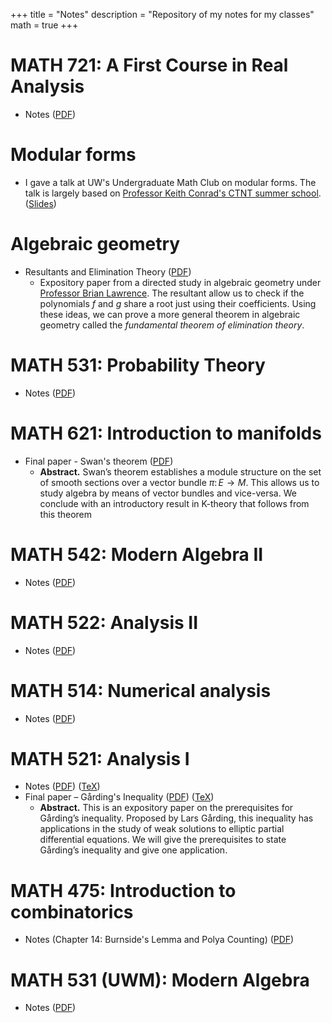 +++
title = "Notes"
description = "Repository of my notes for my classes"
math = true
+++

# MATH 721: A First Course in Real Analysis

- Notes ([PDF](/pdf/math721/main_721.pdf))

# Modular forms

- I gave a talk at UW's Undergraduate Math Club on modular forms. The talk is largely based on [Professor Keith Conrad's CTNT summer school](https://www.youtube.com/playlist?list=PLJUSzeW191Qx_rdAS8sd4nTNlSyLt97Q4). ([Slides](/pdf/modular_forms.pdf))

# Algebraic geometry

- Resultants and Elimination Theory ([PDF](/pdf/resultants_and_elimination_theory.pdf))
  - Expository paper from a directed study in algebraic geometry under [Professor Brian Lawrence](https://people.math.wisc.edu/lawrence/). The resultant allow us to check if the polynomials $f$ and $g$ share a root just using their coefficients. Using these ideas, we can prove a more general theorem in algebraic geometry called the _fundamental theorem of elimination theory_.

# MATH 531: Probability Theory

- Notes ([PDF](/pdf/math531/main_531.pdf))

# MATH 621: Introduction to manifolds

- Final paper - Swan's theorem ([PDF](/pdf/math621/swans-theorem.pdf))
  - **Abstract.** Swan’s theorem establishes a module structure on the set of smooth sections over a vector bundle $\pi\colon E\to M$.
    This allows us to study algebra by means
    of vector bundles and vice-versa. We conclude with an introductory result in K-theory that follows from this theorem

# MATH 542: Modern Algebra II

- Notes ([PDF](/pdf/math542/main_542.pdf))

# MATH 522: Analysis II

- Notes ([PDF](/pdf/math522/main_522.pdf))

# MATH 514: Numerical analysis

- Notes ([PDF](/pdf/math514/main_514.pdf))

# MATH 521: Analysis I

- Notes ([PDF](/pdf/math521/main_521.pdf)) ([TeX](/pdf/math521/main_521.tex))
- Final paper – Gårding's Inequality ([PDF](/pdf/math521/gardings_inequality_521.pdf)) ([TeX](/pdf/math521/main_honors_paper.tex))
  - **Abstract.** This is an expository paper on the prerequisites for Gårding’s inequality.
    Proposed by Lars Gårding, this inequality has applications in the
    study of weak solutions to elliptic partial differential equations.
    We will give the prerequisites to
    state Gårding’s inequality and give one application.

# MATH 475: Introduction to combinatorics

- Notes (Chapter 14: Burnside's Lemma and Polya Counting) ([PDF](/pdf/math475/main_475.pdf))

# MATH 531 (UWM): Modern Algebra

- Notes ([PDF](/pdf/math531uwm/MATH-531-Notes.pdf))
